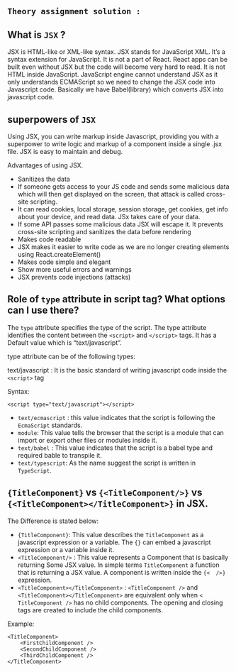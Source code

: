 ## `Theory assignment solution :`

## What is `JSX` ?

JSX is HTML-like or XML-like syntax. JSX stands for JavaScript XML. It’s a syntax extension for JavaScript.
It is not a part of React. React apps can be built even without JSX but the code will become very hard to read.
It is not HTML inside JavaScript.
JavaScript engine cannot understand JSX as it only understands ECMAScript so we need to change the JSX code into Javascript code. Basically we have Babel(library) which converts JSX into javascript code.

## superpowers of `JSX`

Using JSX, you can write markup inside Javascript, providing you with a superpower to write logic and markup of a component inside a single .jsx file. JSX is easy to maintain and debug.

Advantages of using JSX.
- Sanitizes the data
- If someone gets access to your JS code and sends some malicious data which will then get displayed on the screen, that attack is called cross-site scripting.
- It can read cookies, local storage, session storage, get cookies, get info about your device, and read data. JSx takes care of your data.
- If some API passes some malicious data JSX will escape it. It prevents cross-site scripting and sanitizes the data before rendering
- Makes code readable
- JSX makes it easier to write code as we are no longer creating elements using React.createElement()
- Makes code simple and elegant
- Show more useful errors and warnings
- JSX prevents code injections (attacks)

## Role of `type` attribute in script tag? What options can I use there?

The `type` attribute specifies the type of the script. The type attribute identifies the content between the `<script>` and `</script>` tags. It has a Default value which is “text/javascript”.

type attribute can be of the following types:

text/javascript : It is the basic standard of writing javascript code inside the `<script>` tag

Syntax: 
```
<script type="text/javascript"></script>
```

- `text/ecmascript` : this value indicates that the script is following the `EcmaScript` standards.
- `module`: This value tells the browser that the script is a module that can import or export other files or modules inside it.
- `text/babel` : This value indicates that the script is a babel type and required bable to transpile it.
- `text/typescript`: As the name suggest the script is written in `TypeScript`.

## `{TitleComponent}` vs `{<TitleComponent/>}` vs `{<TitleComponent></TitleComponent>}` in JSX.

The Difference is stated below:
- `{TitleComponent}`: This value describes the `TitleComponent` as a javascript expression or a variable. 
The `{}` can embed a javascript expression or a variable inside it.
- `<TitleComponent/>` : This value represents a Component that is basically returning Some JSX value. In simple terms `TitleComponent` a function that is returning a JSX value.
A component is written inside the `{<  />}` expression.
- `<TitleComponent></TitleComponent>` :  `<TitleComponent />` and `<TitleComponent></TitleComponent>` are equivalent only when `< TitleComponent />` has no child components. The opening and closing tags are created to include the child components.

Example: 
```
<TitleComponent>
    <FirstChildComponent />
    <SecondChildComponent />
    <ThirdChildComponent />
</TitleComponent>
```

